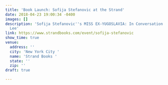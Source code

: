 ```yaml
---
title: 'Book Launch: Sofija Stefanovic at the Strand'
date: 2018-04-23 19:00:34 -0400
images: []
description: 'Sofija Stefanovic''s MISS EX-YUGOSLAVIA: In Conversation with Min Jin
  Lee'
link: https://www.strandbooks.com/event/sofija-stefanovic
show_time: true
venue:
  address: ''
  city: 'New York City '
  name: 'Strand Books '
  state: ''
  zip: ''
draft: true

---
```

